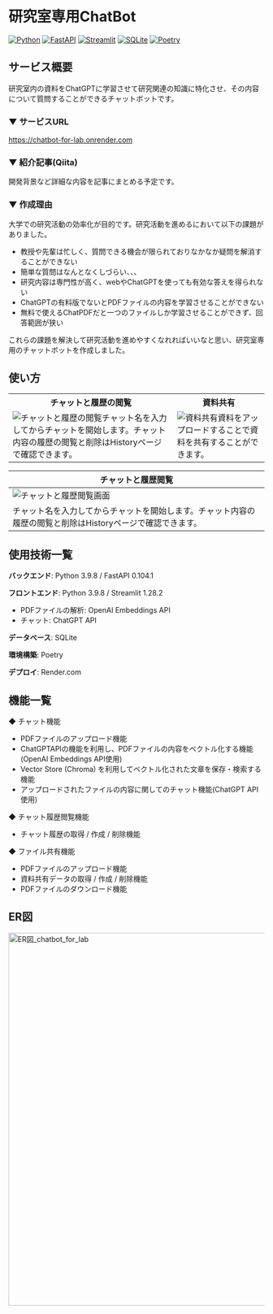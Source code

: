 # 研究室専用ChatBot

[![Python](https://img.shields.io/badge/Python-3.9.8-3776AB?logo=python&logoColor=3776AB)](https://www.python.org/downloads/)
[![FastAPI](https://img.shields.io/badge/FastAPI-0.104.1-009688?logo=fastapi&logoColor=009688)](https://fastapi.tiangolo.com/)
[![Streamlit](https://img.shields.io/badge/Streamlit-1.28.2-FF4B4B?logo=Streamlit&logoColor=FF4B4B)](https://streamlit.io/)
[![SQLite](https://img.shields.io/badge/SQLite-3.36-003B57?logo=sqlite&logoColor=003B57)](https://www.sqlite.org/index.html)
[![Poetry](https://img.shields.io/badge/Poetry-1.1.12-60A5FA?logo=Poetry&logoColor=60A5FA)](https://python-poetry.org/)

## サービス概要
研究室内の資料をChatGPTに学習させて研究関連の知識に特化させ、その内容について質問することができるチャットボットです。  

### ▼ サービスURL  
https://chatbot-for-lab.onrender.com  

### ▼ 紹介記事(Qiita)
開発背景など詳細な内容を記事にまとめる予定です。

### ▼ 作成理由
大学での研究活動の効率化が目的です。研究活動を進めるにおいて以下の課題がありました。
- 教授や先輩は忙しく、質問できる機会が限られておりなかなか疑問を解消することができない
- 簡単な質問はなんとなくしづらい、、、
- 研究内容は専門性が高く、webやChatGPTを使っても有効な答えを得られない
- ChatGPTの有料版でないとPDFファイルの内容を学習させることができない
- 無料で使えるChatPDFだと一つのファイルしか学習させることができず、回答範囲が狭い  

これらの課題を解決して研究活動を進めやすくなれればいいなと思い、研究室専用のチャットボットを作成しました。

## 使い方  
<table>
  <tr>
    <th style="text-align: center">チャットと履歴の閲覧</th>
    <th style="text-align: center">資料共有</th>
  </tr>
  <tr>
    <td><img src="https://github.com/kizataka/chatbot_lab/assets/112063667/e042399e-3ba6-43b2-9aa8-13b94751b083" alt="チャットと履歴の閲覧" />チャット名を入力してからチャットを開始します。チャット内容の履歴の閲覧と削除はHistoryページで確認できます。</td>
    <td><img src="https://github.com/kizataka/chatbot_lab/assets/112063667/8ac1a797-f841-4449-b32a-9e91483c886c" alt="資料共有" />資料をアップロードすることで資料を共有することができます。</td>
  </tr>
</table>

| チャットと履歴閲覧 |
| ---- |
| ![チャットと履歴閲覧画面](https://github.com/kizataka/chatbot_lab/assets/112063667/e042399e-3ba6-43b2-9aa8-13b94751b083) |
| チャット名を入力してからチャットを開始します。チャット内容の履歴の閲覧と削除はHistoryページで確認できます。 |


## 使用技術一覧  
**バックエンド**: Python 3.9.8 / FastAPI 0.104.1  

**フロントエンド**: Python 3.9.8 / Streamlit 1.28.2  
- PDFファイルの解析: OpenAI Embeddings API
- チャット: ChatGPT API

**データベース**: SQLite  

**環境構築**: Poetry  

**デプロイ**: Render.com  

## 機能一覧  
◆ チャット機能
- PDFファイルのアップロード機能
- ChatGPTAPIの機能を利用し、PDFファイルの内容をベクトル化する機能(OpenAI Embeddings API使用)
- Vector Store (Chroma) を利用してベクトル化された文章を保存・検索する機能
- アップロードされたファイルの内容に関してのチャット機能(ChatGPT API使用)

◆ チャット履歴閲覧機能
- チャット履歴の取得 / 作成 / 削除機能

◆ ファイル共有機能
- PDFファイルのアップロード機能
- 資料共有データの取得 / 作成 / 削除機能
- PDFファイルのダウンロード機能  

## ER図  
<img width="734" alt="ER図_chatbot_for_lab" src="https://github.com/kizataka/chatbot_lab/assets/112063667/4cfd1195-96d8-4d01-81f6-eb0a5d2c5131">